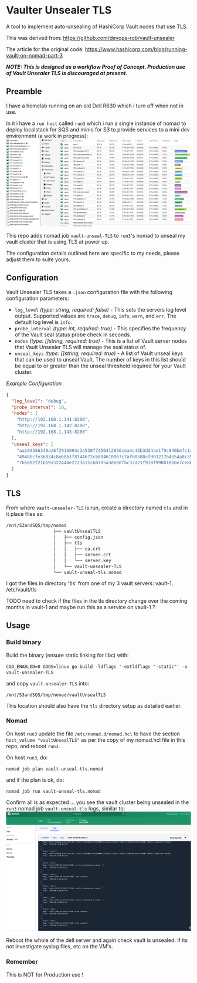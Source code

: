 # Vaulter Unsealer TLS

A tool to implement auto-unsealing of HashiCorp Vault nodes that use TLS.

This was derived from: https://github.com/devops-rob/vault-unsealer

The article for the original code: https://www.hashicorp.com/blog/running-vault-on-nomad-part-3

_**NOTE: This is designed as a workflow Proof of Concept. Production use of Vault Unsealer TLS is discouraged at present.**_

## Preamble

I have a homelab running on an old Dell R630 which i turn off when not in use.

In it i have a `run host` called `run3` which i run a single instance of nomad to deploy localstack for SQS and minio for S3 to provide services to a mini dev environment (a work in progress):
![run3 homelab](run3-homelab.PNG)

This repo adds nomad job `vault-unseal-TLS` to `run3`'s nomad to unseal my vault cluster that is using TLS at power up.

The configuration details outlined here are specific to my needs, please adjust them to suite yours.

## Configuration

Vault Unsealer TLS takes a `.json` configuration file with the following configuration parameters:

- `log_level` _(type: string, required: false)_ - This sets the servers log level output. Supported values are `trace`, `debug`, `info`, `warn`, and `err`. The default log level is `info`.
- `probe_interval` _(type: int, required: true)_ - This specifies the frequency of the Vault seal status probe check in seconds.
- `nodes` _(type: []string, required: true)_ - This is a list of Vault server nodes that Vault Unsealer TLS will manage the seal status of.
- `unseal_keys` _(type: []string, required: true)_ - A list of Vault unseal keys that can be used to unseal Vault. The number of keys in this list should be equal to or greater than the unseal threshold required for your Vault cluster.

_*Example Configuration*_

```json
{
  "log_level": "debug",
  "probe_interval": 10,
  "nodes": [
    "http://192.168.1.141:8200",
    "http://192.168.1.142:8200",
    "http://192.168.1.143:8200"
  ],
  "unseal_keys": [
    "aa109356340az6f2916894c2e538f7450412056cea4c45b3dd4ae1f9c840befc1a",
    "4948bcfe36834c8e6861f8144672cb804610967c7afb0588cfd03217b4354a8c35",
    "7b5802f21b19s522444e2723a31cb07d5a3de60fbc37d21f918f998018b6e7ce8b"
  ]
}
```

## TLS

From where `vault-unsealer-TLS` is run, create a directory named `tls` and in it place files as:

```text
/mnt/S3andSQS/tmp/nomad
                  ├── vaultUnsealTLS
                  │   ├── config.json
                  │   ├── tls
                  │   │   ├── ca.crt
                  │   │   ├── server.crt
                  │   │   └── server.key
                  │   └── vault-unsealer-TLS
                  └── vault-unseal-tls.nomad
```

I got the files in directory 'tls' from one of my 3 vault servers: vault-1, /etc/vault/tls

TODO need to check if the files in the tls directory change over the coming months in vault-1 and maybe run this as a service on vault-1 ?

## Usage

### Build binary

Build the binary (ensure static linking for libc) with:

```shell
CGO_ENABLED=0 GOOS=linux go build -ldflags '-extldflags "-static"' -o vault-unsealer-TLS
```

and copy `vault-unsealer-TLS` into:

```text
/mnt/S3andSQS/tmp/nomad/vaultUnsealTLS
```

This location should also have the `tls` directory setup as detailed earlier.

### Nomad

On host `run3` update the file `/etc/nomad.d/nomad.hcl` to have the section `host_volume "vaultUnsealTLS"` as per the copy of my nomad.hcl file in this repo, and reboot `run3`.

On host `run3`, do:

```shell
nomad job plan vault-unseal-tls.nomad 
```

and if the plan is ok, do:

```shell
nomad job run vault-unseal-tls.nomad
```

Confirm all is as expected ... you see the vault cluster being unsealed in the `run3` nomad job `vault-unseal-tls` logs, similar to:
![run3 homelab](run3-nomad-vault-unseal-TLS.PNG)

Reboot the whole of the dell server and again check vault is unsealed. If its not investigate syslog files, etc on the VM's.

### Remember

This is NOT for Production use !
